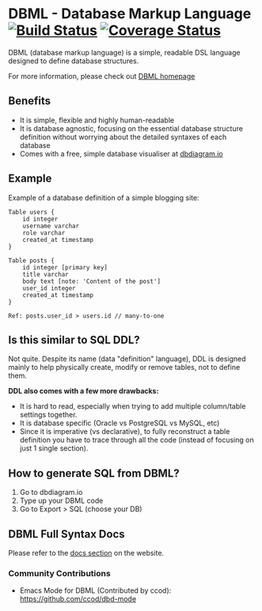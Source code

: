 # DBML - Database Markup Language [![Build Status](https://travis-ci.org/khoahuynhf/dbml.svg?branch=master)](https://travis-ci.org/khoahuynhf/dbml) [![Coverage Status](https://coveralls.io/repos/github/khoahuynhf/dbml/badge.svg?branch=master)](https://coveralls.io/github/khoahuynhf/dbml?branch=master)

DBML (database markup language) is a simple, readable DSL language designed to define database structures.

For more information, please check out [DBML homepage](https://dbml-lang.org)

## Benefits

- It is simple, flexible and highly human-readable
- It is database agnostic, focusing on the essential database structure definition without worrying about the detailed syntaxes of each database
- Comes with a free, simple database visualiser at [dbdiagram.io](http://dbdiagram.io)

## Example

Example of a database definition of a simple blogging site:

    Table users {
        id integer
        username varchar
        role varchar
        created_at timestamp
    }

    Table posts {
        id integer [primary key]
        title varchar
        body text [note: 'Content of the post']
        user_id integer
        created_at timestamp
    }

    Ref: posts.user_id > users.id // many-to-one

## Is this similar to SQL DDL?

Not quite. Despite its name (data "definition" language), DDL is designed mainly to help physically create, modify or remove tables, not to define them.

**DDL also comes with a few more drawbacks:**

- It is hard to read, especially when trying to add multiple column/table settings together.
- It is database specific (Oracle vs PostgreSQL vs MySQL, etc)
- Since it is imperative (vs declarative), to fully reconstruct a table definition you have to trace through all the code (instead of focusing on just 1 single section).

## How to generate SQL from DBML?

1. Go to dbdiagram.io
2. Type up your DBML code
3. Go to Export > SQL (choose your DB)

## DBML Full Syntax Docs

Please refer to the [docs section](https://dbml-lang.org/docs) on the website.


### Community Contributions

* Emacs Mode for DBML (Contributed by ccod): https://github.com/ccod/dbd-mode
